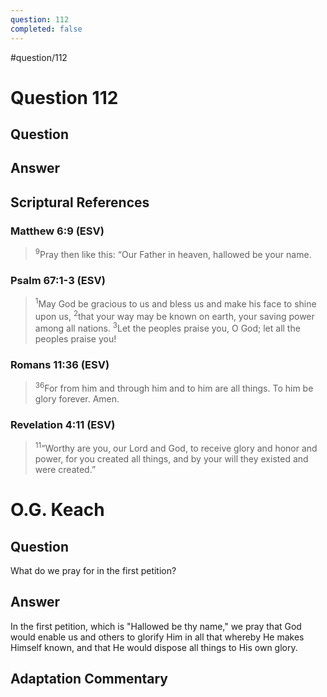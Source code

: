 ```yaml
---
question: 112
completed: false
---
```

#question/112
# Question 112

## Question


## Answer


## Scriptural References
### Matthew 6:9 (ESV)
> <sup>9</sup>Pray then like this: “Our Father in heaven, hallowed be your name.

### Psalm 67:1-3 (ESV)
> <sup>1</sup>May God be gracious to us and bless us and make his face to shine upon us, 
> <sup>2</sup>that your way may be known on earth, your saving power among all nations.
> <sup>3</sup>Let the peoples praise you, O God; let all the peoples praise you!

### Romans 11:36 (ESV)
> <sup>36</sup>For from him and through him and to him are all things. To him be glory forever. Amen.

### Revelation 4:11 (ESV)
> <sup>11</sup>“Worthy are you, our Lord and God, to receive glory and honor and power, for you created all things, and by your will they existed and were created.”

# O.G. Keach
## Question
What do we pray for in the first petition?

## Answer
In the first petition, which is "Hallowed be thy name," we pray that God would enable us and others to glorify Him in all that whereby He makes Himself known, and that He would dispose all things to His own glory.

## Adaptation Commentary
